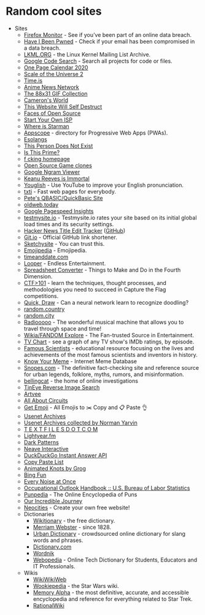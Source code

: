 # Random cool sites

- Sites
  - [Firefox Monitor](https://monitor.firefox.com/) - See if you’ve been part of an online data breach.
  - [Have I Been Pwned](https://haveibeenpwned.com/) - Check if your email has been compromised in a data breach.
  - [LKML.ORG](https://lkml.org/) - the Linux Kernel Mailing List Archive.
  - [Google Code Search](https://cs.opensource.google/) - Search all projects for code or files.
  - [One Page Calendar 2020](https://davebakker.io/onepagecalendar/)
  - [Scale of the Universe 2](https://htwins.net/scale2/)
  - [Time.is](https://time.is/)
  - [Anime News Network](https://www.animenewsnetwork.com/)
  - [The 88x31 GIF Collection](http://cyber.dabamos.de/88x31/)
  - [Cameron's World](https://www.cameronsworld.net/)
  - [This Website Will Self Destruct](https://www.thiswebsitewillselfdestruct.com/)
  - [Faces of Open Source](http://www.facesofopensource.com/)
  - [Start Your Own ISP](https://startyourownisp.com/)
  - [Where is Starman](https://www.whereisroadster.com/)
  - [Appscope](https://appsco.pe/) - directory for Progressive Web Apps (PWAs).
  - [Esolangs](https://esolangs.org/wiki/Main_Page)
  - [This Person Does Not Exist](https://www.thispersondoesnotexist.com/)
  - [Is This Prime?](http://isthisprime.com/game/)
  - [f cking homepage](https://fuckinghomepage.com/)
  - [Open Source Game clones](https://osgameclones.com/)
  - [Google Ngram Viewer](https://books.google.com/ngrams)
  - [Keanu Reeves is Immortal](https://www.keanuisimmortal.com/)
  - [Youglish](https://youglish.com/) - Use YouTube to improve your English pronunciation.
  - [txti](http://txti.es/) - Fast web pages for everybody.
  - [Pete's QBASIC/QuickBasic Site](http://www.petesqbsite.com/index.php)
  - [oldweb.today](http://oldweb.today/)
  - [Google Pagespeed Insights](https://developers.google.com/speed/pagespeed/insights/)
  - [testmysite.io](https://testmysite.io/) - Testmysite.io rates your site based on its initial global load times and its security settings.
  - [Hacker News Title Edit Tracker](https://hackernewstitles.netlify.com/) ([GitHub](https://github.com/peterc/hntitles))
  - [Git.io](https://git.io/) - Official GitHub link shortener.
  - [Sketchysite](https://www.sketchywebsite.net/) - You can trust this.
  - [Emojipedia](https://emojipedia.org/) - Emojipedia.
  - [timeanddate.com](https://www.timeanddate.com/)
  - [Looper](https://www.looper.com/) - Endless Entertainment.
  - [Spreadsheet Converter](http://makeanddo4d.com/spreadsheet/) - Things to Make and Do in the Fourth Dimension.
  - [CTF>101](https://ctf101.org/) - learn the techniques, thought processes, and methodologies you need to succeed in Capture the Flag competitions.
  - [Quick, Draw](https://quickdraw.withgoogle.com/) - Can a neural network learn to recognize doodling?
  - [random.country](https://random.country/)
  - [random.city](https://randomcity.net/)
  - [Radiooooo](http://radiooooo.com/) - The wonderful musical machine that allows you to travel through space and time!
  - [Wikia/FANDOM Explore](https://www.fandom.com/explore) - The Fan-trusted Source in Entertainment.
  - [TV Chart](https://tvchart.benmiz.com/) - see a graph of any TV show's IMDb ratings, by episode.
  - [Famous Scientists](https://www.famousscientists.org/) - educational resource focusing on the lives and achievements of the most famous scientists and inventors in history.
  - [Know Your Meme](https://knowyourmeme.com/) - Internet Meme Database
  - [Snopes.com](https://www.snopes.com/) - The definitive fact-checking site and reference source for urban legends, folklore, myths, rumors, and misinformation.
  - [bellingcat](https://www.bellingcat.com/) - the home of online investigations
  - [TinEye Reverse Image Search](https://tineye.com/)
  - [Artvee](https://artvee.com/)
  - [All About Circuits](https://www.allaboutcircuits.com/)
  - [Get Emoji](https://getemoji.com/) - All Emojis to ✂️ Copy and 📋 Paste 👌
  - [Usenet Archives](https://www.usenetarchives.com/)
  - [Usenet Archives collected by Norman Yarvin](https://yarchive.net/)
  - [T E X T F I L E S D O T C O M](http://textfiles.com/)
  - [Lightyear.fm](http://www.lightyear.fm/)
  - [Dark Patterns](https://darkpatterns.org/)
  - [Neave Interactive](https://neave.com/)
  - [DuckDuckGo Instant Answer API](https://api.duckduckgo.com/api)
  - [Copy Paste List](https://copypastelist.com/)
  - [Animated Knots by Grog](https://www.animatedknots.com/)
  - [Bing Fun](https://www.bing.com/fun)
  - [Every Noise at Once](https://everynoise.com/)
  - [Occupational Outlook Handbook :: U.S. Bureau of Labor Statistics](https://www.bls.gov/ooh/home.htm)
  - [Punpedia](https://punpedia.org/) - The Online Encyclopedia of Puns
  - [Our Incredible Journey](https://ourincrediblejourney.tumblr.com/)
  - [Neocities](https://neocities.org/) - Create your own free website!
  - Dictionaries
    - [Wikitionary](https://en.wiktionary.org/) - the free dictionary.
    - [Merriam Webster](https://www.merriam-webster.com/) - since 1828.
    - [Urban Dictionary](https://www.urbandictionary.com/) - crowdsourced online dictionary for slang words and phrases.
    - [Dictionary.com](https://www.dictionary.com/)
    - [Wordnik](https://www.wordnik.com/)
    - [Webopedia](https://www.webopedia.com/) - Online Tech Dictionary for Students, Educators and IT Professionals.
  - Wikis
    - [WikiWikiWeb](https://wiki.c2.com/)
    - [Wookiepedia](https://starwars.fandom.com/wiki/Main_Page) - the Star Wars wiki.
    - [Memory Alpha](https://memory-alpha.fandom.com/) - the most definitive, accurate, and accessible encyclopedia and reference for everything related to Star Trek.
    - [RationalWiki](https://rationalwiki.org/wiki/Main_Page)
